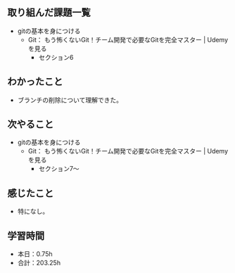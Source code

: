 ## 取り組んだ課題一覧
- gitの基本を身につける
  - Git： もう怖くないGit！チーム開発で必要なGitを完全マスター | 
Udemy　を見る
    - セクション6
## わかったこと
-  ブランチの削除について理解できた。
## 次やること
- gitの基本を身につける
  - Git： もう怖くないGit！チーム開発で必要なGitを完全マスター | 
Udemy　を見る
    - セクション7〜
## 感じたこと
- 特になし。
## 学習時間
- 本日：0.75h
- 合計：203.25h
